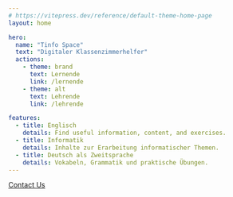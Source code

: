 ```yaml
---
# https://vitepress.dev/reference/default-theme-home-page
layout: home

hero:
  name: "Tinfo Space"
  text: "Digitaler Klassenzimmerhelfer"
  actions:
    - theme: brand
      text: Lernende
      link: /lernende
    - theme: alt
      text: Lehrende
      link: /lehrende

features:
  - title: Englisch
    details: Find useful information, content, and exercises.
  - title: Informatik
    details: Inhalte zur Erarbeitung informatischer Themen.
  - title: Deutsch als Zweitsprache
    details: Vokabeln, Grammatik und praktische Übungen.
---
```

[Contact Us](./about/contact)

